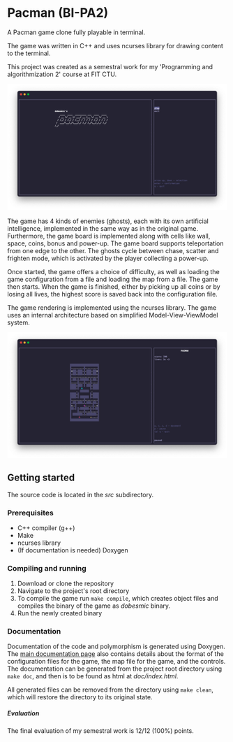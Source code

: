 # Pacman (BI-PA2)

A Pacman game clone fully playable in terminal.

The game was written in C++ and uses ncurses library for drawing content to the terminal.

This project was created as a semestral work for my 'Programming and algorithmization 2' course at FIT CTU.

![dobesmic's PacMan](doc/images/semestral_0.png)

The game has 4 kinds of enemies (ghosts), each with its own artificial intelligence, implemented in the same way as in the original game.
Furthermore, the game board is implemented along with cells like wall, space, coins, 
bonus and power-up. The game board supports teleportation from one edge to the other.
The ghosts cycle between chase, scatter and frighten mode, which is activated by the player collecting a power-up.

Once started, the game offers a choice of difficulty, as well as loading the game configuration from a file and
loading the map from a file. The game then starts. When the game is finished, either by picking up
all coins or by losing all lives, the highest score is saved back into the 
configuration file.

The game rendering is implemented using the ncurses library. The game uses an internal architecture based on simplified Model-View-ViewModel system.

![In-game](doc/images/semestral_1.png)

## Getting started

The source code is located in the *src* subdirectory.

### Prerequisites

- C++ compiler (g++)
- Make
- ncurses library
- (If documentation is needed) Doxygen

### Compiling and running

1. Download or clone the repository
2. Navigate to the project's root directory
3. To compile the game run `make compile`, which creates object files and compiles the binary of the game as *dobesmic* binary.
4. Run the newly created binary

### Documentation

Documentation of the code and polymorphism is generated using Doxygen. The [main documentation page](doc/pages/mainpage.md) also contains details about the format of the configuration files for the game, the map file for the game, and the controls. The documentation can be generated from the project root directory using `make doc`, and then is to be found as html at *doc/index.html*. 

All generated files can be removed from the directory using `make clean`, which will restore the directory to its original state.

##### Evaluation

The final evaluation of my semestral work is 12/12 (100%) points.
